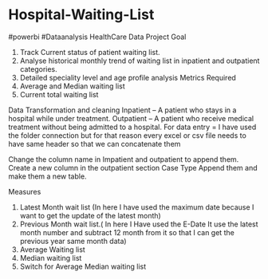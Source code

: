 # Hospital-Waiting-List
#powerbi #Dataanalysis
HealthCare Data
Project Goal
1.	Track Current status of patient waiting list.
2.	Analyse historical monthly trend of waiting list in inpatient and outpatient categories.
3.	Detailed speciality level and age profile analysis
Metrics Required
1.	Average and Median waiting list
2.	Current total waiting list
 
Data Transformation and cleaning
Inpatient – A patient who stays in a hospital while under treatment.
Outpatient – A patient who receive medical treatment without being admitted to a hospital.
For data entry = I have used the folder connection but for that reason every excel or csv file needs to have same header so that we can concatenate them

Change the column name in Impatient and outpatient to append them. Create a new column in the outpatient section Case Type
Append them and make them a new table.

Measures
1.	Latest Month wait list (In here I have used the maximum date because I want to get the update of the latest month)
2.	Previous Month wait list.( In here I Have used the E-Date It use the latest month number and subtract 12 month from it so that I can get the previous year same month data) 
3.	Average Waiting list
4.	Median waiting list
5.	Switch for Average Median waiting list

